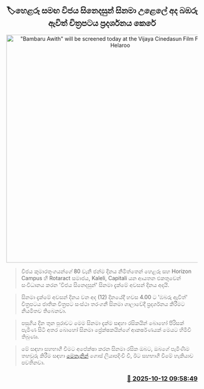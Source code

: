 <p align='center'><b><h2 align='center' title='"Bambaru Awith" will be screened today at the Vijaya Cinedasun Film Festival with Helaroo'>🏷හෙළරූ සමඟ විජය සිනෙදසුන් සිනමා උළෙලේ අද බඹරු ඇවිත් චිත්‍රපටය ප්‍රදර්ශනය කෙ​රේ</h2></b></p>
<p align='center'><img src='https://helakuru.sgp1.cdn.digitaloceanspaces.com/esana/images/lib/hela-ru-wije.jpg' width='600' alt='"Bambaru Awith" will be screened today at the Vijaya Cinedasun Film Festival with Helaroo'></p>

> විජය කුමාරතුංගයන්ගේ 80 වැනි ජන්ම දිනය නිමිත්තෙන් හෙළරූ සහ Horizon Campus හි Rotaract සමාජය, Kaleli, Capitali යන ආයතන එකතුවෙන් සංවිධානය කරන 'විජය සිනෙදසුන්' සිනමා දැක්මේ අවසන් දිනය අදයි.

> සිනමා දැක්මේ අවසන් දිනය වන අද (12) දිනයේදී හවස 4.00 ට 'ඹබරු ඇවිත්' චිත්‍රපටය ජාතික චිත්‍රපට සංස්ථා තරංගනී සිනමා ශාලාවේදී ප්‍රදර්ශනය කිරීමට නියමිතව තිබෙනවා.

> පසුගිය ‍දින තුන පුරාවට මෙම සිනමා දැක්ම සඳහා රසිකයින් බොහෝ පිරිසක් පැමිණ සිටි අතර බොහෝ සිනමා ප්‍රේක්ෂකයින්ගේ ආකර්ෂණයක් මෙයට හිමිවී තිබුණා.

> මේ සඳහා සහභාගී වීමට අපේක්ෂා කරන සිනමා රසික ඔබට, ඔබගේ පැමිණීම තහවුරු කිරීම සඳහා <a href='https://forms.gle/TJxaLr4qjfdPH5iL8'>මෙතැනින්</a> ගොස් ලියාපදිංචි වී, ඊට සහභාගී වීමේ හැකියාව පවතිනවා.‍



<h3 align='right'><a href='https://www.helakuru.lk/esana/p/114415/'>📅 2025-10-12 09:58:49</a></h3>
